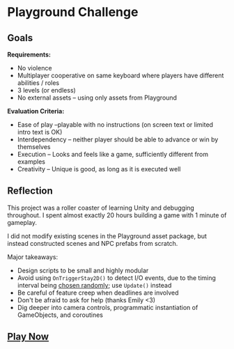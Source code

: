 # Playground Challenge

## Goals

**Requirements:**

- No violence
- Multiplayer cooperative on same keyboard where players have different abilities / roles
- 3 levels (or endless)
- No external assets – using only assets from Playground

**Evaluation Criteria:**

- Ease of play –playable with no instructions (on screen text or limited intro text is OK)
- Interdependency – neither player should be able to advance or win by themselves
- Execution – Looks and feels like a game, sufficiently different from examples
- Creativity – Unique is good, as long as it is executed well

## Reflection

This project was a roller coaster of learning Unity and debugging throughout. I spent almost exactly 20 hours building a game with 1 minute of gameplay.

I did not modify existing scenes in the Playground asset package, but instead constructed scenes and NPC prefabs from scratch.

Major takeaways:

* Design scripts to be small and highly modular
* Avoid using `OnTriggerStay2D()` to detect I/O events, due to the timing interval being [chosen randomly](https://stackoverflow.com/a/44684696); use `Update()` instead
* Be careful of feature creep when deadlines are involved
* Don't be afraid to ask for help (thanks Emily <3)
* Dig deeper into camera controls, programmatic instantiation of GameObjects, and coroutines

## [Play Now](./release/index.html)
